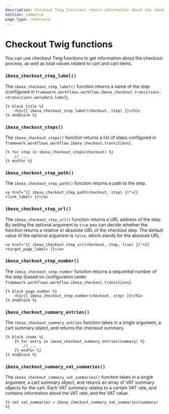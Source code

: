 ```yaml
---
description: Checkout Twig functions return information about the checkout process, and total values related to cart and cart items.
edition: commerce
page_type: reference
---
```


# Checkout Twig functions

You can use checkout Twig functions to get information about the checkout process, 
as well as total values related to cart and cart items.

### `ibexa_checkout_step_label()`

The `ibexa_checkout_step_label()` function returns a name of the step (configured in `framework.workflows.workflow.ibexa_checkout.transitions.<transition>.metadata.label`).

``` html+twig
{% block title %}
    <h1>{{ ibexa_checkout_step_label(checkout, step) }}</h1>
{% endblock %}
```

### `ibexa_checkout_steps()`

The `ibexa_checkout_steps()` function returns a list of steps configured in `framework.workflows.workflow.ibexa_checkout.transitions`).

``` html+twig
{% for step in ibexa_checkout_steps(checkout) %}
    // ...
{% endfor %}
```

### `ibexa_checkout_step_path()`

The `ibexa_checkout_step_path()` function returns a path to the step.

``` html+twig 
<a href="{{ ibexa_checkout_step_path(checkout, step) }}">{{ <link_label> }}</a>
```

### `ibexa_checkout_step_url()`

The `ibexa_checkout_step_url()` function returns a URL address of the step. 
By setting the optional argument to `true` you can decide whether the function 
returns a relative or absolute URL of the checkout step.
The default value of the optional argument is `false`, which stands for the absolute URL.

``` html+twig 
<a href="{{ ibexa_checkout_step_url(checkout, step, true) }}">{{ <target_page_label> }}</a>
```

### `ibexa_checkout_step_number()`

The `ibexa_checkout_step_number` function returns a sequential number of the step (based on configuration under `framework.workflows.workflow.ibexa_checkout.transitions`).

``` html+twig
{% block page_number %}
    <h1>{{ ibexa_checkout_step_number(checkout, step) }}</h1>
{% endblock %}
```

### `ibexa_checkout_summary_entries()`

The `ibexa_checkout_summary_entries` function takes in a single argument, a cart summary object, and returns the checkout summary.

``` html+twig 
{% block items %}
    {% for entry in ibexa_checkout_summary_entries(summary) %}
        // ...
    {% endfor %}
{% endblock %}  
```

### `ibexa_checkout_summary_vat_summaries()`

The `ibexa_checkout_summary_vat_summaries()` function takes in a single argument, a cart summary object, 
and returns an array of VAT summary objects for the cart. 
Each VAT summary relates to a certain VAT rate, and contains information about the VAT rate, and the VAT value.

``` html+twig 
{% set vat_summaries = ibexa_checkout_summary_vat_summaries(summary) %}
```
